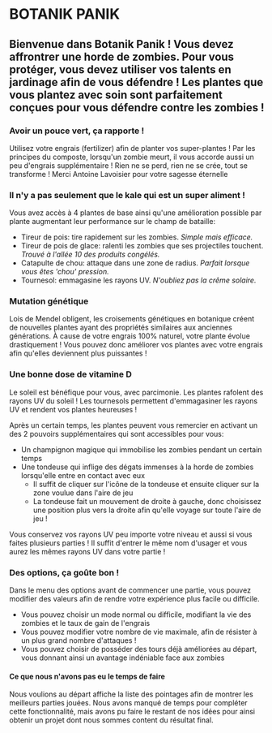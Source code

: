 # BOTANIK PANIK

## Bienvenue dans Botanik Panik ! Vous devez affrontrer une horde de zombies. Pour vous protéger, vous devez utiliser vos talents en jardinage afin de vous défendre ! Les plantes que vous plantez avec soin sont parfaitement conçues pour vous défendre contre les zombies !

### Avoir un pouce vert, ça rapporte !

Utilisez votre engrais (fertilizer) afin de planter vos super-plantes !
Par les principes du composte, lorsqu'un zombie meurt, il vous accorde aussi un peu d'engrais supplémentaire ! 
Rien ne se perd, rien ne se crée, tout se transforme ! Merci Antoine Lavoisier pour votre sagesse éternelle

### Il n'y a pas seulement que le kale qui est un super aliment !

Vous avez accès à 4 plantes de base ainsi qu'une amélioration possible par plante augmentant leur performance sur le champ de bataille:
* Tireur de pois: tire rapidement sur les zombies. *Simple mais efficace.*
* Tireur de pois de glace: ralenti les zombies que ses projectiles touchent. *Trouvé à l'allée 10 des produits congélés.*
* Catapulte de chou: attaque dans une zone de radius. *Parfait lorsque vous êtes 'chou' pression.*
* Tournesol: emmagasine les rayons UV. *N'oubliez pas la crême solaire.*

### Mutation génétique

Lois de Mendel obligent, les croisements génétiques en botanique créent de nouvelles plantes ayant des propriétés similaires aux anciennes générations. 
À cause de votre engrais 100% naturel, votre plante évolue drastiquement !
Vous pouvez donc améliorer vos plantes avec votre engrais afin qu'elles deviennent plus puissantes !

### Une bonne dose de vitamine D 

Le soleil est bénéfique pour vous, avec parcimonie. Les plantes rafolent des rayons UV du soleil !
Les tournesols permettent d'emmagasiner les rayons UV et rendent vos plantes heureuses !

Après un certain temps, les plantes peuvent vous remercier en activant un des 2 pouvoirs supplémentaires qui sont accessibles pour vous:
* Un champignon magique qui immobilise les zombies pendant un certain temps
* Une tondeuse qui inflige des dégats immenses à la horde de zombies lorsqu'elle entre en contact avec eux
    * Il suffit de cliquer sur l'icône de la tondeuse et ensuite cliquer sur la zone voulue dans l'aire de jeu
    * La tondeuse fait un mouvement de droite à gauche, donc choisissez une position plus vers la droite afin qu'elle voyage sur toute l'aire de jeu !

Vous conservez vos rayons UV peu importe votre niveau et aussi si vous faites plusieurs parties ! Il suffit d'entrer le même nom d'usager et vous aurez les mêmes rayons UV dans votre partie !

### Des options, ça goûte bon !

Dans le menu des options avant de commencer une partie, vous pouvez modifier des valeurs afin de rendre votre expérience plus facile ou difficile. 
* Vous pouvez choisir un mode normal ou difficile, modifiant la vie des zombies et le taux de gain de l'engrais
* Vous pouvez modifier votre nombre de vie maximale, afin de résister à un plus grand nombre d'attaques !
* Vous pouvez choisir de posséder des tours déjà améliorées au départ, vous donnant ainsi un avantage indéniable face aux zombies

#### Ce que nous n'avons pas eu le temps de faire
Nous voulions au départ affiche la liste des pointages afin de montrer les meilleurs parties jouées. Nous avons manqué de temps pour compléter cette fonctionnalité, mais avons pu faire le restant de nos idées pour ainsi obtenir un projet dont nous sommes content du résultat final.
